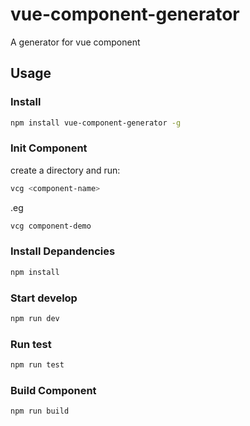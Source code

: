 # vue-component-generator
A generator for vue component

## Usage

### Install

```bash
npm install vue-component-generator -g
```

### Init Component

create a directory and run:
```bash
vcg <component-name>
```
.eg
```bash
vcg component-demo
```

### Install Depandencies

```bash
npm install
```

### Start develop

```bash
npm run dev
```

### Run test

```bash
npm run test
```

### Build Component
```bash
npm run build
```

